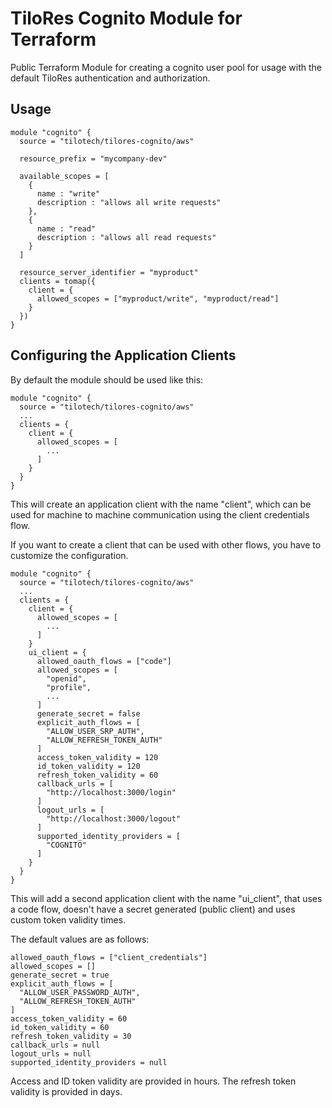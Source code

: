 # TiloRes Cognito Module for Terraform

Public Terraform Module for creating a cognito user pool for usage with the default TiloRes authentication and authorization.

## Usage

```hcl
module "cognito" {
  source = "tilotech/tilores-cognito/aws"

  resource_prefix = "mycompany-dev"
  
  available_scopes = [
    {
      name : "write"
      description : "allows all write requests"
    },
    {
      name : "read"
      description : "allows all read requests"
    }
  ]

  resource_server_identifier = "myproduct"
  clients = tomap({
    client = {
      allowed_scopes = ["myproduct/write", "myproduct/read"]
    }
  })
}
```

## Configuring the Application Clients

By default the module should be used like this:

```hcl
module "cognito" {
  source = "tilotech/tilores-cognito/aws"
  ...
  clients = {
    client = {
      allowed_scopes = [
        ...
      ]
    }
  }
}
```

This will create an application client with the name "client", which can be used
for machine to machine communication using the client credentials flow.

If you want to create a client that can be used with other flows, you have to
customize the configuration.

```hcl
module "cognito" {
  source = "tilotech/tilores-cognito/aws"
  ...
  clients = {
    client = {
      allowed_scopes = [
        ...
      ]
    }
    ui_client = {
      allowed_oauth_flows = ["code"]
      allowed_scopes = [
        "openid",
        "profile",
        ...
      ]
      generate_secret = false
      explicit_auth_flows = [
        "ALLOW_USER_SRP_AUTH",
        "ALLOW_REFRESH_TOKEN_AUTH"
      ]
      access_token_validity = 120
      id_token_validity = 120
      refresh_token_validity = 60
      callback_urls = [
        "http://localhost:3000/login"
      ]
      logout_urls = [
        "http://localhost:3000/logout"
      ]
      supported_identity_providers = [
        "COGNITO"
      ]
    }
  }
}
```

This will add a second application client with the name "ui_client", that uses a
code flow, doesn't have a secret generated (public client) and uses custom token
validity times.

The default values are as follows:

```
allowed_oauth_flows = ["client_credentials"]
allowed_scopes = []
generate_secret = true
explicit_auth_flows = [
  "ALLOW_USER_PASSWORD_AUTH",
  "ALLOW_REFRESH_TOKEN_AUTH"
]
access_token_validity = 60
id_token_validity = 60
refresh_token_validity = 30
callback_urls = null
logout_urls = null
supported_identity_providers = null
```

Access and ID token validity are provided in hours. The refresh token validity is provided in days.